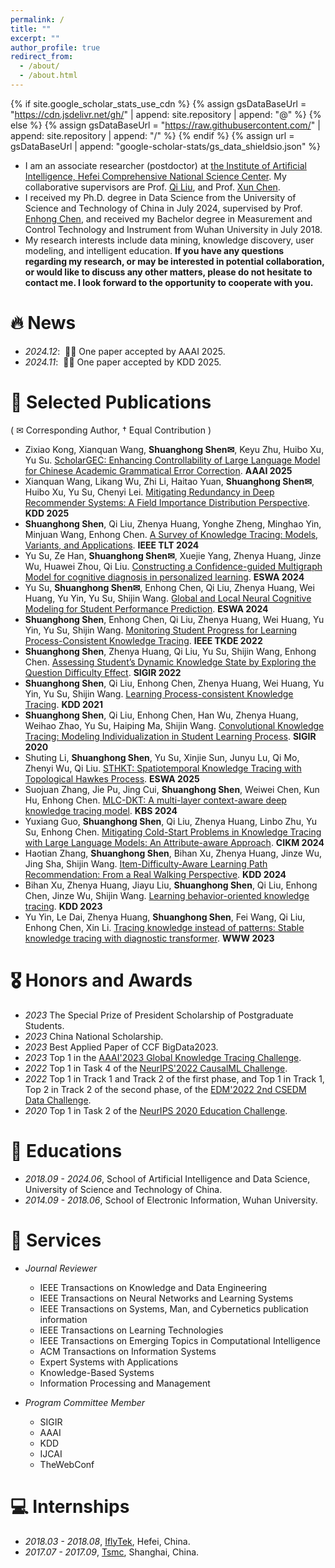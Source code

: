 ```yaml
---
permalink: /
title: ""
excerpt: ""
author_profile: true
redirect_from: 
  - /about/
  - /about.html
---
```


{% if site.google_scholar_stats_use_cdn %}
{% assign gsDataBaseUrl = "https://cdn.jsdelivr.net/gh/" | append: site.repository | append: "@" %}
{% else %}
{% assign gsDataBaseUrl = "https://raw.githubusercontent.com/" | append: site.repository | append: "/" %}
{% endif %}
{% assign url = gsDataBaseUrl | append: "google-scholar-stats/gs_data_shieldsio.json" %}

<span class='anchor' id='about-me'></span>

* I am an associate researcher (postdoctor) at [the Institute of Artificial Intelligence, Hefei Comprehensive National Science Center](https://iai.ustc.edu.cn/iai/index.html). My collaborative supervisors are Prof. [Qi Liu](http://staff.ustc.edu.cn/~qiliuql/), and Prof. [Xun Chen](http://staff.ustc.edu.cn/~xunchen/).
* I received my Ph.D. degree in Data Science from the University of Science and Technology of China in July 2024, supervised by Prof. [Enhong Chen](http://staff.ustc.edu.cn/~cheneh/),  and received my Bachelor degree in Measurement and Control Technology and Instrument from Wuhan University in July 2018. 
* My research interests include data mining, knowledge discovery, user modeling, and intelligent education. **If you have any questions regarding my research, or may be interested in potential collaboration, or would like to discuss any other matters, please do not hesitate to contact me. I look forward to the opportunity to cooperate with you.**


# 🔥 News
- *2024.12*: &nbsp;🎉🎉 One paper accepted by AAAI 2025.
- *2024.11*: &nbsp;🎉🎉 One paper accepted by KDD 2025. 

# 📝 Selected Publications 

( ✉ Corresponding Author, † Equal Contribution )

- Zixiao Kong, Xianquan Wang, **Shuanghong Shen✉**, Keyu Zhu, Huibo Xu, Yu Su. [ScholarGEC: Enhancing Controllability of Large Language Model for Chinese Academic Grammatical Error Correction](). **AAAI 2025**
- Xianquan Wang, Likang Wu, Zhi Li, Haitao Yuan, **Shuanghong Shen✉**, Huibo Xu, Yu Su, Chenyi Lei. [Mitigating Redundancy in Deep Recommender Systems: A Field Importance Distribution Perspective](). **KDD 2025**
- **Shuanghong Shen**, Qi Liu, Zhenya Huang, Yonghe Zheng, Minghao Yin, Minjuan Wang, Enhong Chen. [A Survey of Knowledge Tracing: Models, Variants, and Applications](https://ieeexplore.ieee.org/abstract/document/10494775). **IEEE TLT 2024**
- Yu Su, Ze Han, **Shuanghong Shen✉**, Xuejie Yang, Zhenya Huang, Jinze Wu, Huawei Zhou, Qi Liu. [Constructing a Confidence-guided Multigraph Model for cognitive diagnosis in personalized learning](https://www.sciencedirect.com/science/article/abs/pii/S0957417424011254). **ESWA 2024**
- Yu Su, **Shuanghong Shen✉**, Enhong Chen, Qi Liu, Zhenya Huang, Wei Huang, Yu Yin, Yu Su, Shijin Wang. [Global and Local Neural Cognitive Modeling for Student Performance Prediction](https://www.sciencedirect.com/science/article/abs/pii/S0957417423021395). **ESWA 2024**
- **Shuanghong Shen**, Enhong Chen, Qi Liu, Zhenya Huang, Wei Huang, Yu Yin, Yu Su, Shijin Wang. [Monitoring Student Progress for Learning Process-Consistent Knowledge Tracing](https://ieeexplore.ieee.org/abstract/document/9950313). **IEEE TKDE 2022**
- **Shuanghong Shen**, Zhenya Huang, Qi Liu, Yu Su, Shijin Wang, Enhong Chen. [Assessing Student’s Dynamic Knowledge State by Exploring the Question Difficulty Effect](https://dl.acm.org/doi/abs/10.1145/3477495.3531939). **SIGIR 2022**
- **Shuanghong Shen**, Qi Liu, Enhong Chen, Zhenya Huang, Wei Huang, Yu Yin, Yu Su, Shijin Wang. [Learning Process-consistent Knowledge Tracing](https://dl.acm.org/doi/abs/10.1145/3447548.3467237). **KDD 2021**
- **Shuanghong Shen**,  Qi Liu, Enhong Chen, Han Wu, Zhenya Huang, Weihao Zhao, Yu Su, Haiping Ma, Shijin Wang. [Convolutional Knowledge Tracing: Modeling Individualization in Student Learning Process](https://dl.acm.org/doi/abs/10.1145/3397271.3401288). **SIGIR 2020**
- Shuting Li, **Shuanghong Shen**, Yu Su, Xinjie Sun, Junyu Lu, Qi Mo, Zhenyi Wu, Qi Liu. [STHKT: Spatiotemporal Knowledge Tracing with Topological Hawkes Process](https://www.sciencedirect.com/science/article/abs/pii/S0957417424021158). **ESWA 2025**
- Suojuan Zhang, Jie Pu, Jing Cui, **Shuanghong Shen**, Weiwei Chen, Kun Hu, Enhong Chen. [MLC-DKT: A multi-layer context-aware deep knowledge tracing model](https://www.sciencedirect.com/science/article/abs/pii/S0950705124010189). **KBS 2024**
- Yuxiang Guo, **Shuanghong Shen**, Qi Liu, Zhenya Huang, Linbo Zhu, Yu Su, Enhong Chen. [Mitigating Cold-Start Problems in Knowledge Tracing with Large Language Models: An Attribute-aware Approach](https://dl.acm.org/doi/abs/10.1145/3627673.3679664). **CIKM 2024**
- Haotian Zhang, **Shuanghong Shen**, Bihan Xu, Zhenya Huang, Jinze Wu, Jing Sha, Shijin Wang. [Item-Difficulty-Aware Learning Path Recommendation: From a Real Walking Perspective](https://dl.acm.org/doi/abs/10.1145/3637528.3671947). **KDD 2024**
- Bihan Xu, Zhenya Huang, Jiayu Liu, **Shuanghong Shen**, Qi Liu, Enhong Chen, Jinze Wu, Shijin Wang. [Learning behavior-oriented knowledge tracing](https://dl.acm.org/doi/abs/10.1145/3580305.3599407). **KDD 2023**
- Yu Yin, Le Dai, Zhenya Huang, **Shuanghong Shen**, Fei Wang, Qi Liu, Enhong Chen, Xin Li. [Tracing knowledge instead of patterns: Stable knowledge tracing with diagnostic transformer](https://dl.acm.org/doi/abs/10.1145/3543507.3583255). **WWW 2023**


# 🎖 Honors and Awards
- *2023* The Special Prize of President Scholarship of Postgraduate Students. 
- *2023* China National Scholarship.
- *2023* Best Applied Paper of CCF BigData2023.
- *2023* Top 1 in the [AAAI'2023 Global Knowledge Tracing Challenge](https://ai4ed.cc/competitions/aaai2023competition). 
- *2022* Top 1 in Task 4 of the [NeurIPS'2022 CausalML Challenge](https://eedi.com/projects/neurips-2022). 
- *2022* Top 1 in Track 1 and Track 2 of the first phase, and Top 1 in Track 1, Top 2 in Track 2 of the second phase, of the [EDM'2022 2nd CSEDM Data Challenge](https://eedi.com/projects/neurips-2022).
- *2020* Top 1 in Task 2 of the [NeurIPS 2020 Education Challenge](https://eedi.com/projects/neurips-education-challenge).


# 📖 Educations
- *2018.09 - 2024.06*, School of Artificial Intelligence and Data Science, University of Science and Technology of China. 
- *2014.09 - 2018.06*, School of Electronic Information, Wuhan University. 

# 💬 Services
- *Journal Reviewer*

    * IEEE Transactions on Knowledge and Data Engineering
    * IEEE Transactions on Neural Networks and Learning Systems
    * IEEE Transactions on Systems, Man, and Cybernetics publication information
    * IEEE Transactions on Learning Technologies
    * IEEE Transactions on Emerging Topics in Computational Intelligence
    * ACM Transactions on Information Systems
    * Expert Systems with Applications
    * Knowledge-Based Systems
    * Information Processing and Management

- *Program Committee Member*

    * SIGIR
    * AAAI
    * KDD
    * IJCAI
    * TheWebConf

# 💻 Internships
- *2018.03 - 2018.08*, [IflyTek](https://www.iflytek.com/en/), Hefei, China.
- *2017.07 - 2017.09*, [Tsmc](https://www.tsmc.com/schinese), Shanghai, China.
